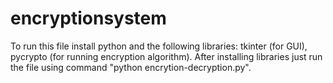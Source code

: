 # encryptionsystem
To run this file install python and the following libraries: tkinter (for GUI), pycrypto (for running encryption algorithm).
After installing libraries just run the file using command "python encrytion-decryption.py".
